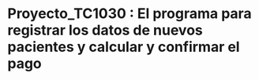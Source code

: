 # Proyecto_TC1030 : El programa para registrar los datos de nuevos pacientes y calcular y confirmar el pago
